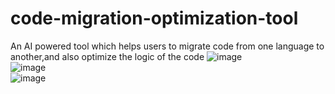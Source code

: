 # code-migration-optimization-tool
An AI powered tool which helps users to migrate code from one language to another,and also optimize the logic of the code
![image](https://github.com/user-attachments/assets/3660d6a4-e3c0-4880-9451-043c8fbc3221)
<br>
![image](https://github.com/user-attachments/assets/b6ed2b73-f2fa-4a9f-a28c-2196e3017645)
<br>
![image](https://github.com/user-attachments/assets/37e1639c-e329-4697-b94a-7e4f7820f972)


